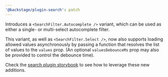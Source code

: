 ```yaml
---
'@backstage/plugin-search': patch
---
```


Introduces a `<SearchFilter.Autocomplete />` variant, which can be used as either a single- or multi-select autocomplete filter.

This variant, as well as `<SearchFilter.Select />`, now also supports loading allowed values asynchronously by passing a function that resolves the list of values to the `values` prop. (An optional `valuesDebounceMs` prop may also be provided to control the debounce time).

Check the [search plugin storybook](https://backstage.io/storybook/?path=/story/plugins-search-searchfilter) to see how to leverage these new additions.
